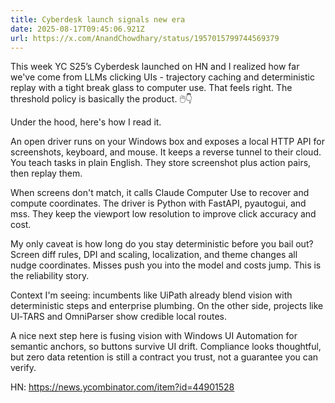 ```yaml
---
title: Cyberdesk launch signals new era
date: 2025-08-17T09:45:06.921Z
url: https://x.com/AnandChowdhary/status/1957015799744569379
---
```


This week YC S25’s Cyberdesk launched on HN and I realized how far we've come from LLMs clicking UIs - trajectory caching and deterministic replay with a tight break glass to computer use. That feels right. The threshold policy is basically the product. 🖱️👇  
  
Under the hood, here's how I read it.  
  
An open driver runs on your Windows box and exposes a local HTTP API for screenshots, keyboard, and mouse. It keeps a reverse tunnel to their cloud. You teach tasks in plain English. They store screenshot plus action pairs, then replay them.  
  
When screens don't match, it calls Claude Computer Use to recover and compute coordinates. The driver is Python with FastAPI, pyautogui, and mss. They keep the viewport low resolution to improve click accuracy and cost.  
  
My only caveat is how long do you stay deterministic before you bail out? Screen diff rules, DPI and scaling, localization, and theme changes all nudge coordinates. Misses push you into the model and costs jump. This is the reliability story.  
  
Context I'm seeing: incumbents like UiPath already blend vision with deterministic steps and enterprise plumbing. On the other side, projects like UI‑TARS and OmniParser show credible local routes.  
  
A nice next step here is fusing vision with Windows UI Automation for semantic anchors, so buttons survive UI drift. Compliance looks thoughtful, but zero data retention is still a contract you trust, not a guarantee you can verify.  
  
HN: <https://news.ycombinator.com/item?id=44901528>
